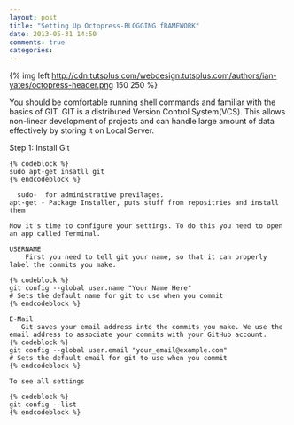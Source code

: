 ```yaml
---
layout: post
title: "Setting Up Octopress-BLOGGING fRAMEWORK"
date: 2013-05-31 14:50
comments: true
categories: 
---
```

{% img left http://cdn.tutsplus.com/webdesign.tutsplus.com/authors/ian-yates/octopress-header.png 150 250 %}


 You should be comfortable running shell commands and familiar with the basics of GIT.
GIT is a distributed Version Control System(VCS). This allows non-linear development of projects and can handle large amount of data effectively by storing it on Local Server.

Step 1: Install Git
	
	{% codeblock %}
	sudo apt-get insatll git
	{% endcodeblock %}
	
	  sudo-  for administrative previlages.
	apt-get - Package Installer, puts stuff from repositries and install them 
	
	Now it's time to configure your settings. To do this you need to open an app called Terminal.

	USERNAME
	    First you need to tell git your name, so that it can properly label the commits you make.
	
	{% codeblock %}
	git config --global user.name "Your Name Here"
	# Sets the default name for git to use when you commit
	{% endcodeblock %}
	
	E-Mail
	   Git saves your email address into the commits you make. We use the email address to associate your commits with your GitHub account.
	{% codeblock %}
	git config --global user.email "your_email@example.com"
	# Sets the default email for git to use when you commit
	{% endcodeblock %}

	To see all settings
	
	{% codeblock %}
	git config --list
	{% endcodeblock %}
	

